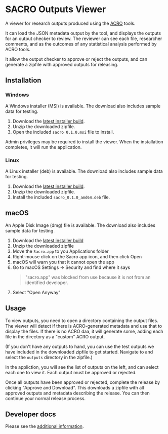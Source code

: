 # SACRO Outputs Viewer

A viewer for research outputs produced using the
[ACRO](https://github.com/AI-SDC/ACRO) tools.

It can load the JSON metadata output by the tool, and displays the outputs for
an output checker to review. The reviewer can see each file, researcher
comments, and as the outcomes of any statistical analysis performed by ACRO
tools.

It allow the output checker to approve or reject the outputs, and can generate a
zipfile with approved outputs for releasing.

## Installation

### Windows

A Windows installer (MSI) is available. The download also includes sample data for testing.

<!---1. Download the [latest installer build](https://opensafely.org/sacro/latest-windows-build).--->
1. Download the [latest installer build](https://nightly.link/AI-SDC/SACRO-Viewer/workflows/main/main/SACRO-latest-windows-build.zip).
2. Unzip the downloaded zipfile.
3. Open the included `sacro 0.1.0.msi` file to install.

Admin privileges may be required to install the viewer.
When the installation completes, it will run the application.

### Linux

A Linux installer (deb) is available. The download also includes sample data for testing.
<!---(https://opensafely.org/sacro/latest-linux-build).--->
1. Download the [latest installer build](https://nightly.link/AI-SDC/SACRO-Viewer/workflows/main/main/SACRO-latest-linux-build.zip).
2. Unzip the downloaded zipfile.
3. Install the included `sacro_0.1.0_amd64.deb` file.

## macOS

An Apple Disk Image (dmg) file is available. The download also includes sample data for testing.
 <!---(https://opensafely.org/sacro/latest-macos-build)--->
1. Download the [latest installer build](https://nightly.link/AI-SDC/SACRO-Viewer/workflows/main/main/SACRO-latest-macos-build.zip)
2. Unzip the downloaded zipfile
3. Move the `Sacro.app` to you Applications folder
4. Right-mouse click on the Sacro app icon, and then click Open
5. macOS will warn you that it cannot open the app
6. Go to macOS Settings -> Security and find where it says
    > "sacro.app" was blocked from use because it is not from an identified developer.
7. Select "Open Anyway"

## Usage

To view outputs, you need to open a directory containing the output files.
The viewer will detect if there is ACRO-generated metadata and use that to display the files.
If there is no ACRO daa, it will generate some,
adding each file in the directory as a "custom" ACRO output.

(If you don't have any outputs to hand,
you can use the test outputs we have included in the downloaded zipfile to get started.
Navigate to and select the `outputs` directory in the zipfile.)

In the appliction, you will see the list of outputs on the left, and can
select each one to view it. Each output must be approved or rejected.

Once all outputs have been approved or rejected, complete the release by clicking "Approve and Download".
This downloads a zipfile with all approved outputs and metadata describing the release.
You can then continue your normal release process.

## Developer docs

Please see the [additional information](DEVELOPERS.md).
